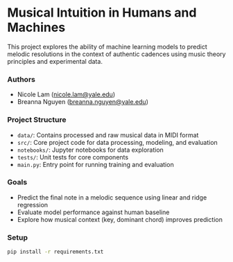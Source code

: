 # Musical Intuition in Humans and Machines

This project explores the ability of machine learning models to predict melodic resolutions in the context of authentic cadences using music theory principles and experimental data.

### Authors
- Nicole Lam (nicole.lam@yale.edu)
- Breanna Nguyen (breanna.nguyen@yale.edu)

### Project Structure
- `data/`: Contains processed and raw musical data in MIDI format
- `src/`: Core project code for data processing, modeling, and evaluation
- `notebooks/`: Jupyter notebooks for data exploration
- `tests/`: Unit tests for core components
- `main.py`: Entry point for running training and evaluation

### Goals
- Predict the final note in a melodic sequence using linear and ridge regression
- Evaluate model performance against human baseline
- Explore how musical context (key, dominant chord) improves prediction

### Setup
```bash
pip install -r requirements.txt
